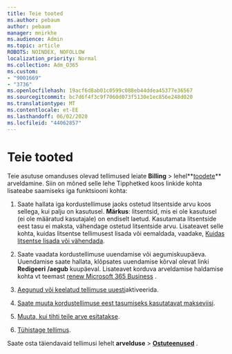 ```yaml
---
title: Teie tooted
ms.author: pebaum
author: pebaum
manager: mnirkhe
ms.audience: Admin
ms.topic: article
ROBOTS: NOINDEX, NOFOLLOW
localization_priority: Normal
ms.collection: Adm_O365
ms.custom:
- "9001669"
- "3736"
ms.openlocfilehash: 19acf6d8ab01c0599c088eb44ddea45377e36567
ms.sourcegitcommit: bc7d6f4f3c9f7060d073f5130e1ec856e248d020
ms.translationtype: MT
ms.contentlocale: et-EE
ms.lasthandoff: 06/02/2020
ms.locfileid: "44062857"
---
```

# <a name="your-products"></a>Teie tooted

Teie asutuse omanduses olevad tellimused leiate **Billing**  >  lehel**[toodete](https://go.microsoft.com/fwlink/p/?linkid=842054)** arveldamine. Siin on mõned selle lehe Tipphetked koos linkide kohta lisateabe saamiseks iga funktsiooni kohta:

1. Saate hallata iga kordustellimuse jaoks ostetud litsentside arvu koos sellega, kui palju on kasutusel.  **Märkus**: litsentsid, mis ei ole kasutusel (ei ole määratud kasutajale) on endiselt laetud.  Kasutamata litsentside eest tasu ei maksta, vähendage ostetud litsentside arvu. Lisateavet selle kohta, kuidas litsentse tellimusest lisada või eemaldada, vaadake, [Kuidas litsentse lisada või vähendada](https://docs.microsoft.com/alchemyinsights/how-to-add-or-reduce-licenses).

2. Saate vaadata kordustellimuse uuendamise või aegumiskuupäeva.  Uuendamise saate hallata, klõpsates uuendamise kõrval olevat linki **Redigeeri** **/aegub** kuupäeval.  Lisateavet korduva arveldamise haldamise kohta vt teemast [renew Microsoft 365 Business](https://go.microsoft.com/fwlink/?linkid=2119216) .

3. [Aegunud või keelatud tellimuse uuesti](https://go.microsoft.com/fwlink/?linkid=2117519)aktiveerida.

4. [Saate muuta kordustellimuse eest tasumiseks kasutatavat makseviisi](https://go.microsoft.com/fwlink/?linkid=2117167).

5. [Muuta, kui tihti teile arve esitatakse](https://go.microsoft.com/fwlink/?linkid=2119112).

6. [Tühistage tellimus](https://go.microsoft.com/fwlink/?linkid=2119113).

Saate osta täiendavaid tellimusi lehelt **arvelduse**  >  [**Ostuteenused**](https://go.microsoft.com/fwlink/p/?linkid=868433) .
